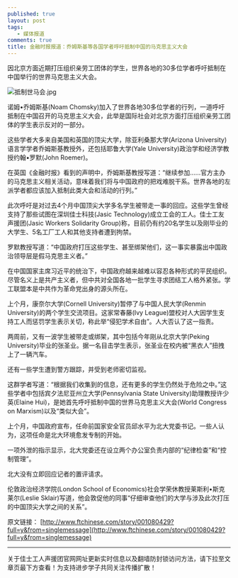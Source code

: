 ```yaml
---
published: true
layout: post
tags: 
   - 媒体报道
comments: true
title: 金融时报报道：乔姆斯基等各国学者呼吁抵制中国的马克思主义大会
---
```


因北京方面近期打压组织亲劳工团体的学生，世界各地的30多位学者呼吁抵制在中国举行的世界马克思主义大会。

<img src="https://i.loli.net/2018/11/28/5bfe609cbd4a7.jpg" alt="抵制世马会.jpg" title="抵制世马会.jpg" />

诺姆•乔姆斯基(Noam Chomsky)加入了世界各地30多位学者的行列，一道呼吁抵制在中国召开的马克思主义大会，此举是国际社会对北京方面打压组织亲劳工团体的学生表示反对的一部分。

这些学者大多来自美国和英国的顶尖大学，除亚利桑那大学(Arizona University)语言学学者乔姆斯基教授外，还包括耶鲁大学(Yale University)政治学和经济学教授约翰•罗默(John Roemer)。

在英国《金融时报》看到的声明中，乔姆斯基教授写道：“继续参加……官方主办的马克思主义相关活动，意味着我们将与中国政府的把戏难脱干系。世界各地的左派学者都应该加入抵制此类大会和活动的行列。”

此次呼吁是对过去4个月中国顶尖大学多名学生被带走一事的回应。这些学生曾经支持了那些试图在深圳佳士科技(Jasic Technology)成立工会的工人。佳士工友声援团(Jasic Workers Solidarity Group)称，目前仍有约20名学生以及刚毕业的大学生、5名工厂工人和其他支持者遭到拘禁。

罗默教授写道：“中国政府打压这些学生、甚至绑架他们，这一事实暴露出中国政治领导层是假马克思主义者。”

在中国国家主席习近平的统治下，中国政府越来越难以容忍各种形式的平民组织。尽管名义上是共产主义者，但中共对全国各地一批学生寻求团结工人格外紧张。学工联盟本是中共作为革命党出身的源头所在。

上个月，康奈尔大学(Cornell University)暂停了与中国人民大学(Renmin University)的两个学生交流项目。这家常春藤(Ivy League)盟校对人大因学生支持工人而惩罚学生表示关切，称此举“侵犯学术自由”。人大否认了这一指责。

两周前，又有一波学生被带走或绑架，其中包括今年刚从北京大学(Peking University)毕业的张圣业。据一名目击学生表示，张圣业在校内被“黑衣人”扭拽上了一辆汽车。

还有一些学生遭到警方跟踪，并受到老师密切监视。

这群学者写道：“根据我们收集到的信息，还有更多的学生仍然处于危险之中。”这些学者中包括宾夕法尼亚州立大学(Pennsylvania State University)助理教授许少英(Elaine Hui)，是她首先呼吁抵制中国的世界马克思主义大会(World Congress on Marxism)以及“类似大会”。

上个月，中国政府宣布，任命前国家安全官员邱水平为北大党委书记。一些人认为，这项任命是北大环境愈发专制的开始。

一项外泄的指示显示，北大党委还在设立两个办公室负责内部的“纪律检查”和“控制管理”。

北大没有立即回应记者的置评请求。

伦敦政治经济学院(London School of Economics)社会学荣休教授莱斯利•斯克莱尔(Leslie Sklair)写道，他会敦促他的同事“仔细审查他们的大学与涉及此次打压的中国顶尖大学之间的关系”。

原文链接：
[http://www.ftchinese.com/story/001080429?full=y&from=singlemessage](http://www.ftchinese.com/story/001080429?full=y&from=singlemessage)

---
关于佳士工人声援团官网网址更新实时信息以及翻墙防封锁访问方法，请下拉至文章页最下方查看！为支持进步学子共同关注传播扩散！
